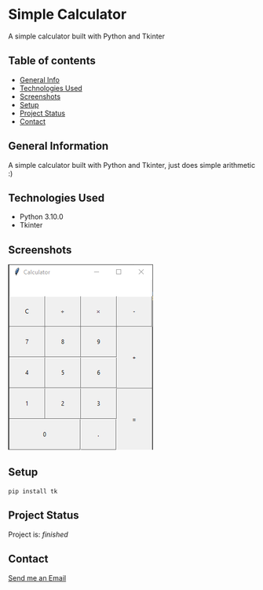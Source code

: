 # Simple Calculator

A simple calculator built with Python and Tkinter

## Table of contents

* [General Info](#general-information)
* [Technologies Used](#technologies-used)
* [Screenshots](#screenshots)
* [Setup](#setup)
* [Project Status](#project-status)
* [Contact](#contact)

## General Information

A simple calculator built with Python and Tkinter, just does simple arithmetic :)

## Technologies Used

* Python 3.10.0
* Tkinter

## Screenshots

![screenshot](./img/screenshot.png)

## Setup

`pip install tk`

## Project Status

Project is: _finished_

## Contact



[Send me an Email](mailto:hemanthreddy3195@gmail.com)
